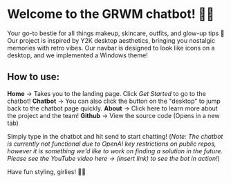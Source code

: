 # Welcome to the GRWM chatbot! 💄✨
Your go-to bestie for all things makeup, skincare, outfits, and glow-up tips 💅 Our project is inspired by Y2K desktop aesthetics, bringing you nostalgic memories with retro vibes. Our navbar is designed to look like icons on a desktop, and we implemented a Windows theme!

## **How to use:**
**Home** -> Takes you to the landing page. Click *Get Started* to go to the chatbot!
**Chatbot** -> You can also click the button on the "desktop" to jump back to the chatbot page quickly.
**About** -> Click here to learn more about the project and the team!
**Github** -> View the source code (Opens in a new tab)

Simply type in the chatbot and hit send to start chatting!
(*Note: The chatbot is currently not functional due to OpenAI key restrictions on public repos, however it is something we'd like to work on finding a solution in the future. Please see the YouTube video here -> (insert link) to see the bot in action!*)

Have fun styling, girlies! 💖🫶